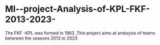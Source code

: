 # Ml--project-Analysis-of-KPL-FKF-2013-2023-
The  FKF -KPL was formed in 1963 ,This project aims at analsysis  of teams betwwen the seasons 2013 to 2023
